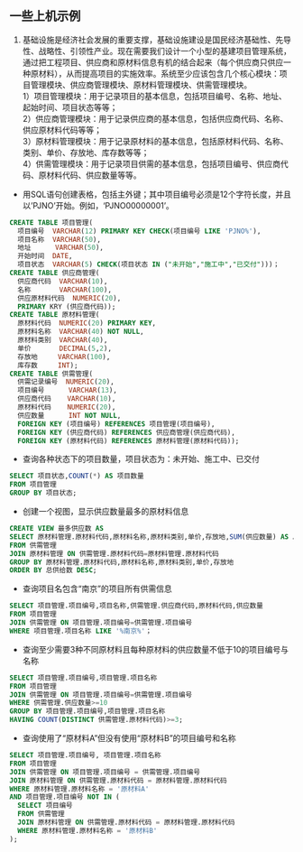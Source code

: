 ## 一些上机示例
1. 基础设施是经济社会发展的重要支撑，基础设施建设是国民经济基础性、先导性、战略性、引领性产业。现在需要我们设计一个小型的基建项目管理系统，通过把工程项目、供应商和原材料信息有机的结合起来（每个供应商只供应一种原材料），从而提高项目的实施效率。系统至少应该包含几个核心模块：项目管理模块、供应商管理模块、原材料管理模块、供需管理模块。  
1）项目管理模块：用于记录项目的基本信息，包括项目编号、名称、地址、起始时间、项目状态等等；  
2）供应商管理模块：用于记录供应商的基本信息，包括供应商代码、名称、供应原材料代码等等；  
3）原材料管理模块：用于记录原材料的基本信息，包括原材料代码、名称、类别、单价、存放地、库存数等等；  
4）供需管理模块：用于记录项目供需的基本信息，包括项目编号、供应商代码、原材料代码、供应数量等等。  
- 用SQL语句创建表格，包括主外键；其中项目编号必须是12个字符长度，并且以’PJNO’开始。例如，‘PJNO00000001’。
```sql
CREATE TABLE 项目管理(
  项目编号  VARCHAR(12) PRIMARY KEY CHECK(项目编号 LIKE 'PJNO%'),
  项目名称  VARCHAR(50),
  地址      VARCHAR(50),
  开始时间  DATE,
  项目状态  VARCHAR(5) CHECK(项目状态 IN ("未开始","施工中","已交付")))；
CREATE TABLE 供应商管理(
  供应商代码  VARCHAR(10),
  名称       VARCHAR(100),
  供应原材料代码  NUMERIC(20),
  PRIMARY KRY (供应商代码));
CREATE TABLE 原材料管理(
  原材料代码  NUMERIC(20) PRIMARY KEY,
  原材料名称  VARCHAR(40) NOT NULL,
  原材料类别  VARCHAR(40),
  单价       DECIMAL(5,2),
  存放地     VARCHAR(100),
  库存数     INT);
CREATE TABLE 供需管理(
  供需记录编号  NUMERIC(20),
  项目编号      VARCHAR(13),
  供应商代码    VARCHAR(10),
  原材料代码    NUMERIC(20),
  供应数量      INT NOT NULL,
  FOREIGN KEY (项目编号) REFERENCES 项目管理(项目编号),
  FOREIGN KEY (供应商代码) REFERENCES 供应商管理(供应商代码),
  FOREIGN KEY (原材料代码) REFERENCES 原材料管理(原材料代码));
```
- 查询各种状态下的项目数量，项目状态为：未开始、施工中、已交付
```sql
SELECT 项目状态,COUNT(*) AS 项目数量
FROM 项目管理
GROUP BY 项目状态;
```  
- 创建一个视图，显示供应数量最多的原材料信息  
```sql
CREATE VIEW 最多供应数 AS
SELECT 原材料管理.原材料代码,原材料名称,原材料类别,单价,存放地,SUM(供应数量) AS 总供给数
FROM 供需管理
JOIN 原材料管理 ON 供需管理.原材料代码=原材料管理.原材料代码
GROUP BY 原材料管理.原材料代码,原材料名称,原材料类别,单价,存放地
ORDER BY 总供给数 DESC;
```
- 查询项目名包含“南京”的项目所有供需信息  
```sql
SELECT 项目管理.项目编号,项目名称,供需管理.供应商代码,原材料代码,供应数量
FROM 项目管理
JOIN 供需管理 ON 项目管理.项目编号=供需管理.项目编号
WHERE 项目管理.项目名称 LIKE '%南京%'；
```
- 查询至少需要3种不同原材料且每种原材料的供应数量不低于10的项目编号与名称  
```sql
SELECT 项目管理.项目编号,项目管理.项目名称
FROM 项目管理
JOIN 供需管理 ON 项目管理.项目编号=供需管理.项目编号
WHERE 供需管理.供应数量>=10
GROUP BY 项目管理.项目编号,项目管理.项目名称
HAVING COUNT(DISTINCT 供需管理.原材料代码)>=3;
```
- 查询使用了“原材料A”但没有使用“原材料B”的项目编号和名称  
```sql
SELECT 项目管理.项目编号, 项目管理.项目名称
FROM 项目管理
JOIN 供需管理 ON 项目管理.项目编号 = 供需管理.项目编号
JOIN 原材料管理 ON 供需管理.原材料代码 = 原材料管理.原材料代码
WHERE 原材料管理.原材料名称 = '原材料A'
AND 项目管理.项目编号 NOT IN (
  SELECT 项目编号
  FROM 供需管理
  JOIN 原材料管理 ON 供需管理.原材料代码 = 原材料管理.原材料代码
  WHERE 原材料管理.原材料名称 = '原材料B'
);
```